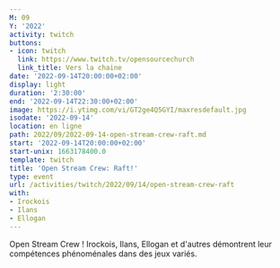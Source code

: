 ```yaml
---
M: 09
Y: '2022'
activity: twitch
buttons:
- icon: twitch
  link: https://www.twitch.tv/opensourcechurch
  link_title: Vers la chaine
date: '2022-09-14T20:00:00+02:00'
display: light
duration: '2:30:00'
end: '2022-09-14T22:30:00+02:00'
image: https://i.ytimg.com/vi/GT2ge4Q5GYI/maxresdefault.jpg
isodate: '2022-09-14'
location: en ligne
path: 2022/09/2022-09-14-open-stream-crew-raft.md
start: '2022-09-14T20:00:00+02:00'
start-unix: 1663178400.0
template: twitch
title: 'Open Stream Crew: Raft!'
type: event
url: /activities/twitch/2022/09/14/open-stream-crew-raft
with:
- Irockois
- Ilans
- Ellogan
---
```

Open Stream Crew ! Irockois, Ilans, Ellogan et d'autres démontrent leur compétences phénoménales dans des jeux variés.